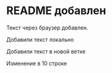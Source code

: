 # README добавлен

Текст через браузер добавлен.


Добавили текст локально

Добавили текст в новой ветке

Изменение в 10 строке
